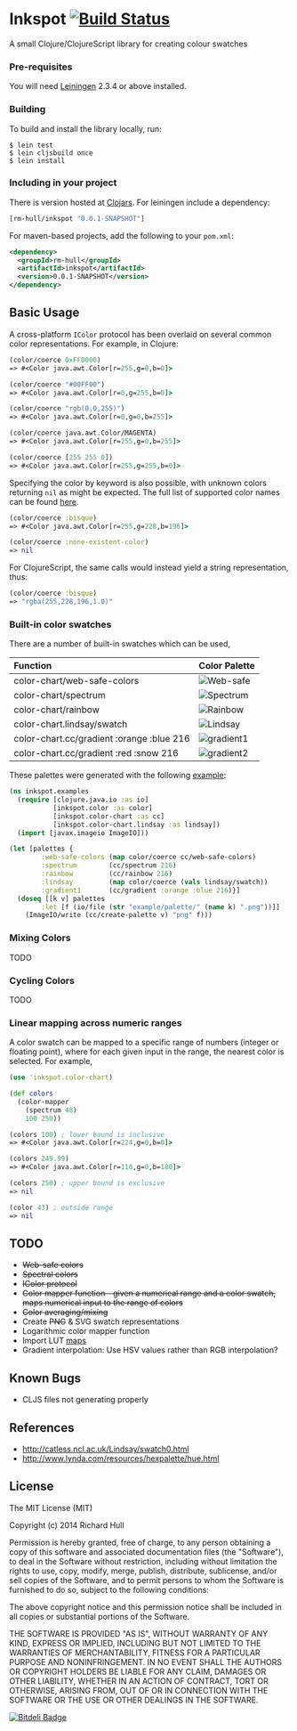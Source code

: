# Inkspot [![Build Status](https://secure.travis-ci.org/rm-hull/inkspot.png)](http://travis-ci.org/rm-hull/inkspot)

A small Clojure/ClojureScript library for creating colour swatches

### Pre-requisites

You will need [Leiningen](https://github.com/technomancy/leiningen) 2.3.4 or above installed.

### Building

To build and install the library locally, run:

    $ lein test
    $ lein cljsbuild once
    $ lein install

### Including in your project

There is version hosted at [Clojars](https://clojars.org/rm-hull/inkspot).
For leiningen include a dependency:

```clojure
[rm-hull/inkspot "0.0.1-SNAPSHOT"]
```

For maven-based projects, add the following to your `pom.xml`:

```xml
<dependency>
  <groupId>rm-hull</groupId>
  <artifactId>inkspot</artifactId>
  <version>0.0.1-SNAPSHOT</version>
</dependency>
```

## Basic Usage

A cross-platform ```IColor``` protocol has been overlaid on several common
color representations. For example, in Clojure:

```clojure
(color/coerce 0xFF0000)
=> #<Color java.awt.Color[r=255,g=0,b=0]>

(color/coerce "#00FF00")
=> #<Color java.awt.Color[r=0,g=255,b=0]>

(color/coerce "rgb(0,0,255)")
=> #<Color java.awt.Color[r=0,g=0,b=255]>

(color/coerce java.awt.Color/MAGENTA)
=> #<Color java.awt.Color[r=255,g=0,b=255]>

(color/coerce [255 255 0])
=> #<Color java.awt.Color[r=255,g=255,b=0]>
```

Specifying the color by keyword is also possible, with unknown colors returning
```nil``` as might be expected. The full list of supported color names can be
found [here](https://github.com/rm-hull/inkspot/blob/master/src/inkspot/color_chart/lindsay.clj).

```clojure
(color/coerce :bisque)
=> #<Color java.awt.Color[r=255,g=228,b=196]>

(color/coerce :none-existent-color)
=> nil
```

For ClojureScript, the same calls would instead yield a string representation,
thus:

```clojure
(color/coerce :bisque)
=> "rgba(255,228,196,1.0)"
```

### Built-in color swatches

There are a number of built-in swatches which can be used,

| Function | Color Palette |
|:---------|:------|
| color-chart/web-safe-colors | ![Web-safe](https://raw.github.com/rm-hull/inkspot/master/example/palette/web-safe-colors.png) |
| color-chart/spectrum | ![Spectrum](https://raw.github.com/rm-hull/inkspot/master/example/palette/spectrum.png) |
| color-chart/rainbow | ![Rainbow](https://raw.github.com/rm-hull/inkspot/master/example/palette/rainbow.png) |
| color-chart.lindsay/swatch | ![Lindsay](https://raw.github.com/rm-hull/inkspot/master/example/palette/lindsay.png) |
| color-chart.cc/gradient :orange :blue 216 | ![gradient1](https://raw.github.com/rm-hull/inkspot/master/example/palette/gradient1.png) |
| color-chart.cc/gradient :red :snow 216 | ![gradient2](https://raw.github.com/rm-hull/inkspot/master/example/palette/gradient2.png) |

These palettes were generated with the following
[example](https://github.com/rm-hull/inkspot/blob/master/example/example.clj):

```clojure
(ns inkspot.examples
  (require [clojure.java.io :as io]
           [inkspot.color :as color]
           [inkspot.color-chart :as cc]
           [inkspot.color-chart.lindsay :as lindsay])
  (import [javax.imageio ImageIO]))

(let [palettes {
        :web-safe-colors (map color/coerce cc/web-safe-colors)
        :spectrum        (cc/spectrum 216)
        :rainbow         (cc/rainbow 216)
        :lindsay         (map color/coerce (vals lindsay/swatch))
        :gradient1       (cc/gradient :orange :blue 216)}]
  (doseq [[k v] palettes
        :let [f (io/file (str "example/palette/" (name k) ".png"))]]
    (ImageIO/write (cc/create-palette v) "png" f)))
```

### Mixing Colors
TODO

### Cycling Colors
TODO

### Linear mapping across numeric ranges

A color swatch can be mapped to a specific range of numbers (integer or floating
point), where for each given input in the range, the nearest color is selected.
For example,

```clojure
(use 'inkspot.color-chart)

(def colors
  (color-mapper
    (spectrum 48)
    100 250))

(colors 100) ; lower bound is inclusive
=> #<Color java.awt.Color[r=224,g=0,b=0]>

(colors 249.99)
=> #<Color java.awt.Color[r=110,g=0,b=180]>

(colors 250) ; upper bound is exclusive
=> nil

(color 43) ; outside range
=> nil
```

## TODO

* ~~Web-safe colors~~
* ~~Spectral colors~~
* ~~IColor protocol~~
* ~~Color mapper function - given a numerical range and a color swatch, maps numerical input to the range of colors~~
* ~~Color averaging/mixing~~
* Create ~~PNG~~ & SVG swatch representations
* Logarithmic color mapper function
* Import LUT [maps](https://github.com/rm-hull/webrot/tree/master/resources/private/maps)
* Gradient interpolation: Use HSV values rather than RGB interpolation?

## Known Bugs

* CLJS files not generating properly

## References

* http://catless.ncl.ac.uk/Lindsay/swatch0.html
* http://www.lynda.com/resources/hexpalette/hue.html

## License

The MIT License (MIT)

Copyright (c) 2014 Richard Hull

Permission is hereby granted, free of charge, to any person obtaining a copy of
this software and associated documentation files (the "Software"), to deal in
the Software without restriction, including without limitation the rights to
use, copy, modify, merge, publish, distribute, sublicense, and/or sell copies of
the Software, and to permit persons to whom the Software is furnished to do so,
subject to the following conditions:

The above copyright notice and this permission notice shall be included in all
copies or substantial portions of the Software.

THE SOFTWARE IS PROVIDED "AS IS", WITHOUT WARRANTY OF ANY KIND, EXPRESS OR
IMPLIED, INCLUDING BUT NOT LIMITED TO THE WARRANTIES OF MERCHANTABILITY, FITNESS
FOR A PARTICULAR PURPOSE AND NONINFRINGEMENT. IN NO EVENT SHALL THE AUTHORS OR
COPYRIGHT HOLDERS BE LIABLE FOR ANY CLAIM, DAMAGES OR OTHER LIABILITY, WHETHER
IN AN ACTION OF CONTRACT, TORT OR OTHERWISE, ARISING FROM, OUT OF OR IN
CONNECTION WITH THE SOFTWARE OR THE USE OR OTHER DEALINGS IN THE SOFTWARE.

[![Bitdeli Badge](https://d2weczhvl823v0.cloudfront.net/rm-hull/inkspot/trend.png)](https://bitdeli.com/free "Bitdeli Badge")
